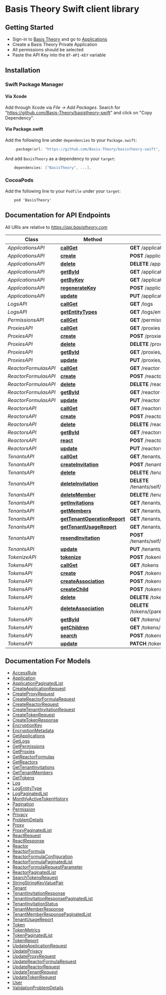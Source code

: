# Basis Theory Swift client library

## Getting Started
* Sign-in to [Basis Theory](https://basistheory.com) and go to [Applications](https://portal.basistheory.com/applications)
* Create a Basis Theory Private Application
* All permissions should be selected
* Paste the API Key into the `BT-API-KEY` variable

## Installation

### Swift Package Manager

#### Via Xcode

Add through Xcode via _File -> Add Packages_. Search for "https://github.com/Basis-Theory/basistheory-swift" and click on "Copy Dependency".

#### Via Package.swift

Add the following line under `dependencies` to your `Package.swift`:

```swift
    .package(url: "https://github.com/Basis-Theory/basistheory-swift", from: "X.X.X"),
```

And add `BasisTheory` as a dependency to your `target`:

```swift
    dependencies: ["BasisTheory", ...],
```

### CocoaPods

Add the following line to your `Podfile` under your `target`:

```
    pod 'BasisTheory'
```

## Documentation for API Endpoints

All URIs are relative to *https://api.basistheory.com*

| Class                | Method                                                                      | HTTP request                                             | Description |
|----------------------|-----------------------------------------------------------------------------|----------------------------------------------------------|-------------|
| *ApplicationsAPI*    | [**callGet**](docs/ApplicationsAPI.md#callget)                              | **GET** /applications                                    |             |
| *ApplicationsAPI*    | [**create**](docs/ApplicationsAPI.md#create)                                | **POST** /applications                                   |             |
| *ApplicationsAPI*    | [**delete**](docs/ApplicationsAPI.md#delete)                                | **DELETE** /applications/{id}                            |             |
| *ApplicationsAPI*    | [**getById**](docs/ApplicationsAPI.md#getbyid)                              | **GET** /applications/{id}                               |             |
| *ApplicationsAPI*    | [**getByKey**](docs/ApplicationsAPI.md#getbykey)                            | **GET** /applications/key                                |             |
| *ApplicationsAPI*    | [**regenerateKey**](docs/ApplicationsAPI.md#regeneratekey)                  | **POST** /applications/{id}/regenerate                   |             |
| *ApplicationsAPI*    | [**update**](docs/ApplicationsAPI.md#update)                                | **PUT** /applications/{id}                               |             |
| *LogsAPI*            | [**callGet**](docs/LogsAPI.md#callget)                                      | **GET** /logs                                            |             |
| *LogsAPI*            | [**getEntityTypes**](docs/LogsAPI.md#getentitytypes)                        | **GET** /logs/entity-types                               |             |
| *PermissionsAPI*     | [**callGet**](docs/PermissionsAPI.md#callget)                               | **GET** /permissions                                     |             |
| *ProxiesAPI*         | [**callGet**](docs/ProxiesAPI.md#callget)                                   | **GET** /proxies                                         |             |
| *ProxiesAPI*         | [**create**](docs/ProxiesAPI.md#create)                                     | **POST** /proxies                                        |             |
| *ProxiesAPI*         | [**delete**](docs/ProxiesAPI.md#delete)                                     | **DELETE** /proxies/{id}                                 |             |
| *ProxiesAPI*         | [**getById**](docs/ProxiesAPI.md#getbyid)                                   | **GET** /proxies/{id}                                    |             |
| *ProxiesAPI*         | [**update**](docs/ProxiesAPI.md#update)                                     | **PUT** /proxies/{id}                                    |             |
| *ReactorFormulasAPI* | [**callGet**](docs/ReactorFormulasAPI.md#callget)                           | **GET** /reactor-formulas                                |             |
| *ReactorFormulasAPI* | [**create**](docs/ReactorFormulasAPI.md#create)                             | **POST** /reactor-formulas                               |             |
| *ReactorFormulasAPI* | [**delete**](docs/ReactorFormulasAPI.md#delete)                             | **DELETE** /reactor-formulas/{id}                        |             |
| *ReactorFormulasAPI* | [**getById**](docs/ReactorFormulasAPI.md#getbyid)                           | **GET** /reactor-formulas/{id}                           |             |
| *ReactorFormulasAPI* | [**update**](docs/ReactorFormulasAPI.md#update)                             | **PUT** /reactor-formulas/{id}                           |             |
| *ReactorsAPI*        | [**callGet**](docs/ReactorsAPI.md#callget)                                  | **GET** /reactors                                        |             |
| *ReactorsAPI*        | [**create**](docs/ReactorsAPI.md#create)                                    | **POST** /reactors                                       |             |
| *ReactorsAPI*        | [**delete**](docs/ReactorsAPI.md#delete)                                    | **DELETE** /reactors/{id}                                |             |
| *ReactorsAPI*        | [**getById**](docs/ReactorsAPI.md#getbyid)                                  | **GET** /reactors/{id}                                   |             |
| *ReactorsAPI*        | [**react**](docs/ReactorsAPI.md#react)                                      | **POST** /reactors/{id}/react                            |             |
| *ReactorsAPI*        | [**update**](docs/ReactorsAPI.md#update)                                    | **PUT** /reactors/{id}                                   |             |
| *TenantsAPI*         | [**callGet**](docs/TenantsAPI.md#callget)                                   | **GET** /tenants/self                                    |             |
| *TenantsAPI*         | [**createInvitation**](docs/TenantsAPI.md#createinvitation)                 | **POST** /tenants/self/invitations                       |             |
| *TenantsAPI*         | [**delete**](docs/TenantsAPI.md#delete)                                     | **DELETE** /tenants/self                                 |             |
| *TenantsAPI*         | [**deleteInvitation**](docs/TenantsAPI.md#deleteinvitation)                 | **DELETE** /tenants/self/invitations/{invitationId}      |             |
| *TenantsAPI*         | [**deleteMember**](docs/TenantsAPI.md#deletemember)                         | **DELETE** /tenants/self/members/{memberId}              |             |
| *TenantsAPI*         | [**getInvitations**](docs/TenantsAPI.md#getinvitations)                     | **GET** /tenants/self/invitations                        |             |
| *TenantsAPI*         | [**getMembers**](docs/TenantsAPI.md#getmembers)                             | **GET** /tenants/self/members                            |             |
| *TenantsAPI*         | [**getTenantOperationReport**](docs/TenantsAPI.md#gettenantoperationreport) | **GET** /tenants/self/reports/operations                 |             |
| *TenantsAPI*         | [**getTenantUsageReport**](docs/TenantsAPI.md#gettenantusagereport)         | **GET** /tenants/self/reports/usage                      |             |
| *TenantsAPI*         | [**resendInvitation**](docs/TenantsAPI.md#resendinvitation)                 | **POST** /tenants/self/invitations/{invitationId}/resend |             |
| *TenantsAPI*         | [**update**](docs/TenantsAPI.md#update)                                     | **PUT** /tenants/self                                    |             |
| *TokenizeAPI*        | [**tokenize**](docs/TokenizeAPI.md#tokenize)                                | **POST** /tokenize                                       |             |
| *TokensAPI*          | [**callGet**](docs/TokensAPI.md#callget)                                    | **GET** /tokens                                          |             |
| *TokensAPI*          | [**create**](docs/TokensAPI.md#create)                                      | **POST** /tokens                                         |             |
| *TokensAPI*          | [**createAssociation**](docs/TokensAPI.md#createassociation)                | **POST** /tokens/{parentId}/children/{childId}           |             |
| *TokensAPI*          | [**createChild**](docs/TokensAPI.md#createchild)                            | **POST** /tokens/{parentId}/children                     |             |
| *TokensAPI*          | [**delete**](docs/TokensAPI.md#delete)                                      | **DELETE** /tokens/{id}                                  |             |
| *TokensAPI*          | [**deleteAssociation**](docs/TokensAPI.md#deleteassociation)                | **DELETE** /tokens/{parentId}/children/{childId}         |             |
| *TokensAPI*          | [**getById**](docs/TokensAPI.md#getbyid)                                    | **GET** /tokens/{id}                                     |             |
| *TokensAPI*          | [**getChildren**](docs/TokensAPI.md#getchildren)                            | **GET** /tokens/{parentId}/children                      |             |
| *TokensAPI*          | [**search**](docs/TokensAPI.md#search)                                      | **POST** /tokens/search                                  |             |
| *TokensAPI*          | [**update**](docs/TokensAPI.md#update)                                      | **PATCH** /tokens/{id}                                   |             |

## Documentation For Models

 - [AccessRule](docs/AccessRule.md)
 - [Application](docs/Application.md)
 - [ApplicationPaginatedList](docs/ApplicationPaginatedList.md)
 - [CreateApplicationRequest](docs/CreateApplicationRequest.md)
 - [CreateProxyRequest](docs/CreateProxyRequest.md)
 - [CreateReactorFormulaRequest](docs/CreateReactorFormulaRequest.md)
 - [CreateReactorRequest](docs/CreateReactorRequest.md)
 - [CreateTenantInvitationRequest](docs/CreateTenantInvitationRequest.md)
 - [CreateTokenRequest](docs/CreateTokenRequest.md)
 - [CreateTokenResponse](docs/CreateTokenResponse.md)
 - [EncryptionKey](docs/EncryptionKey.md)
 - [EncryptionMetadata](docs/EncryptionMetadata.md)
 - [GetApplications](docs/GetApplications.md)
 - [GetLogs](docs/GetLogs.md)
 - [GetPermissions](docs/GetPermissions.md)
 - [GetProxies](docs/GetProxies.md)
 - [GetReactorFormulas](docs/GetReactorFormulas.md)
 - [GetReactors](docs/GetReactors.md)
 - [GetTenantInvitations](docs/GetTenantInvitations.md)
 - [GetTenantMembers](docs/GetTenantMembers.md)
 - [GetTokens](docs/GetTokens.md)
 - [Log](docs/Log.md)
 - [LogEntityType](docs/LogEntityType.md)
 - [LogPaginatedList](docs/LogPaginatedList.md)
 - [MonthlyActiveTokenHistory](docs/MonthlyActiveTokenHistory.md)
 - [Pagination](docs/Pagination.md)
 - [Permission](docs/Permission.md)
 - [Privacy](docs/Privacy.md)
 - [ProblemDetails](docs/ProblemDetails.md)
 - [Proxy](docs/Proxy.md)
 - [ProxyPaginatedList](docs/ProxyPaginatedList.md)
 - [ReactRequest](docs/ReactRequest.md)
 - [ReactResponse](docs/ReactResponse.md)
 - [Reactor](docs/Reactor.md)
 - [ReactorFormula](docs/ReactorFormula.md)
 - [ReactorFormulaConfiguration](docs/ReactorFormulaConfiguration.md)
 - [ReactorFormulaPaginatedList](docs/ReactorFormulaPaginatedList.md)
 - [ReactorFormulaRequestParameter](docs/ReactorFormulaRequestParameter.md)
 - [ReactorPaginatedList](docs/ReactorPaginatedList.md)
 - [SearchTokensRequest](docs/SearchTokensRequest.md)
 - [StringStringKeyValuePair](docs/StringStringKeyValuePair.md)
 - [Tenant](docs/Tenant.md)
 - [TenantInvitationResponse](docs/TenantInvitationResponse.md)
 - [TenantInvitationResponsePaginatedList](docs/TenantInvitationResponsePaginatedList.md)
 - [TenantInvitationStatus](docs/TenantInvitationStatus.md)
 - [TenantMemberResponse](docs/TenantMemberResponse.md)
 - [TenantMemberResponsePaginatedList](docs/TenantMemberResponsePaginatedList.md)
 - [TenantUsageReport](docs/TenantUsageReport.md)
 - [Token](docs/Token.md)
 - [TokenMetrics](docs/TokenMetrics.md)
 - [TokenPaginatedList](docs/TokenPaginatedList.md)
 - [TokenReport](docs/TokenReport.md)
 - [UpdateApplicationRequest](docs/UpdateApplicationRequest.md)
 - [UpdatePrivacy](docs/UpdatePrivacy.md)
 - [UpdateProxyRequest](docs/UpdateProxyRequest.md)
 - [UpdateReactorFormulaRequest](docs/UpdateReactorFormulaRequest.md)
 - [UpdateReactorRequest](docs/UpdateReactorRequest.md)
 - [UpdateTenantRequest](docs/UpdateTenantRequest.md)
 - [UpdateTokenRequest](docs/UpdateTokenRequest.md)
 - [User](docs/User.md)
 - [ValidationProblemDetails](docs/ValidationProblemDetails.md)
